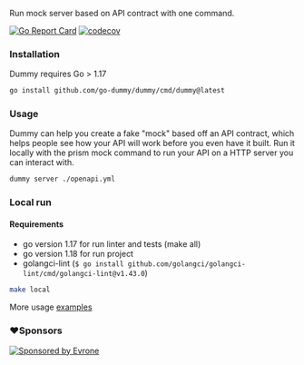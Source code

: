 Run mock server based on API contract with one command.

[![Go Report Card](https://goreportcard.com/badge/github.com/go-dummy/dummy)](https://goreportcard.com/report/github.com/go-dummy/dummy)
[![codecov](https://codecov.io/gh/go-dummy/dummy/branch/main/graph/badge.svg?token=2J45SL2XJS)](https://codecov.io/gh/go-dummy/dummy)

### Installation
Dummy requires Go > 1.17
```bash
go install github.com/go-dummy/dummy/cmd/dummy@latest
```
### Usage
Dummy can help you create a fake "mock" based off an API contract, which helps people see how your API will work before you even have it built. Run it locally with the prism mock command to run your API on a HTTP server you can interact with.
```bash
dummy server ./openapi.yml
```
### Local run
#### Requirements
- go version 1.17 for run linter and tests (make all)
- go version 1.18 for run project
- golangci-lint (`$ go install github.com/golangci/golangci-lint/cmd/golangci-lint@v1.43.0`)
```bash
make local
```
More usage [examples](examples)

### :heart:Sponsors
<p>
  <a href="https://evrone.com/?utm_source=github&utm_campaign=dotenv-linter">
    <img src="https://www.mgrachev.com/assets/static/sponsored_by_evrone.svg?sanitize=true"
      alt="Sponsored by Evrone">
  </a>
</p>
